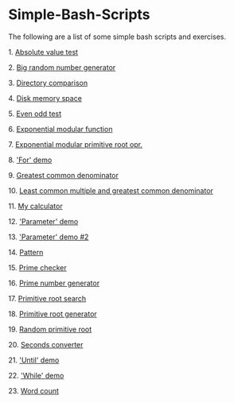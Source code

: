 # Simple-Bash-Scripts
The following are a list of some simple bash scripts and exercises.
<p>1. <a href="https://github.com/djenkins93/Simple-Bash-Scripts/blob/master/abs_val_test.sh">Absolute value test</a></p>
<p>2. <a href="https://github.com/djenkins93/Simple-Bash-Scripts/blob/master/big_rand_num.sh">Big random number generator</a></p>
<p>3. <a href="https://github.com/djenkins93/Simple-Bash-Scripts/blob/master/cmpr_dir.sh">Directory comparison</a></p>
<p>4. <a href="https://github.com/djenkins93/Simple-Bash-Scripts/blob/master/disk-mem_space.sh">Disk memory space</a></p>
<p>5. <a href="https://github.com/djenkins93/Simple-Bash-Scripts/blob/master/even_odd.sh">Even odd test</a></p>
<p>6. <a href="https://github.com/djenkins93/Simple-Bash-Scripts/blob/master/expmod.sh">Exponential modular function</a></p>
<p>7. <a href="https://github.com/djenkins93/Simple-Bash-Scripts/blob/master/expmod_primitive.sh">Exponential modular primitive root opr.</a></p>
<p>8. <a href="https://github.com/djenkins93/Simple-Bash-Scripts/blob/master/for_demo.sh">'For' demo</a></p>
<p>9. <a href="https://github.com/djenkins93/Simple-Bash-Scripts/blob/master/gcd.sh">Greatest common denominator</a></p>
<p>10. <a href="https://github.com/djenkins93/Simple-Bash-Scripts/blob/master/lcm_gcd.sh">Least common multiple and greatest common denominator</a></p>
<p>11. <a href="https://github.com/djenkins93/Simple-Bash-Scripts/blob/master/my_calculator.sh">My calculator</a></p>
<p>12. <a href="https://github.com/djenkins93/Simple-Bash-Scripts/blob/master/parameter_demo.sh">'Parameter' demo</a></p>
<p>13. <a href="https://github.com/djenkins93/Simple-Bash-Scripts/blob/master/parameter_demo2.sh">'Parameter' demo #2</a></p>
<p>14. <a href="https://github.com/djenkins93/Simple-Bash-Scripts/blob/master/pattern.sh">Pattern</a></p>
<p>15. <a href="https://github.com/djenkins93/Simple-Bash-Scripts/blob/master/prime_checker.sh">Prime checker</a></p>
<p>16. <a href="https://github.com/djenkins93/Simple-Bash-Scripts/blob/master/prime_generator.sh">Prime number generator</a></p>
<p>17. <a href="https://github.com/djenkins93/Simple-Bash-Scripts/blob/master/primitive_root.sh">Primitive root search</a></p>
<p>18. <a href="https://github.com/djenkins93/Simple-Bash-Scripts/blob/master/primitive_root_gen.sh">Primitive root generator</a></p>
<p>19. <a href="https://github.com/djenkins93/Simple-Bash-Scripts/blob/master/rand_prim_root.sh">Random primitive root</a></p>
<p>20. <a href="https://github.com/djenkins93/Simple-Bash-Scripts/blob/master/secs_convert.sh">Seconds converter</a></p>
<p>21. <a href="https://github.com/djenkins93/Simple-Bash-Scripts/blob/master/until_demo.sh">'Until' demo</a></p>
<p>22. <a href="https://github.com/djenkins93/Simple-Bash-Scripts/blob/master/while_demo.sh">'While' demo</a></p>
<p>23. <a href="https://github.com/djenkins93/Simple-Bash-Scripts/blob/master/word_count.sh">Word count</a></p>
